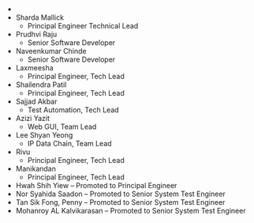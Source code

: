 -
- Sharda Mallick
	- Principal Engineer Technical Lead
- Prudhvi Raju
	- Senior Software Developer
- Naveenkumar Chinde
  - Senior Software Developer
- Laxmeesha
  - Principal Engineer, Tech Lead
- Shailendra Patil
    - Principal Engineer, Tech Lead
- Sajjad Akbar
  - Test Automation, Tech Lead
- Azizi Yazit
  - Web GUI, Team Lead
- Lee Shyan Yeong
  - IP Data Chain, Team Lead
- Rivu
  - Principal Engineer, Tech Lead
- Manikandan
  - Principal Engineer, Tech Lead
- Hwah Shih Yiew – Promoted to Principal Engineer
- Nor Syahida Saadon – Promoted to Senior System Test Engineer
- Tan Sik Fong, Penny – Promoted to Senior System Test Engineer
- Mohanroy AL Kalvikarasan – Promoted to Senior System Test Engineer